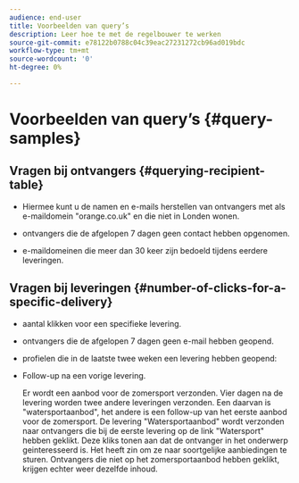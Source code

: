 ```yaml
---
audience: end-user
title: Voorbeelden van query’s
description: Leer hoe te met de regelbouwer te werken
source-git-commit: e78122b0788c04c39eac27231272cb96ad019bdc
workflow-type: tm+mt
source-wordcount: '0'
ht-degree: 0%

---
```


# Voorbeelden van query’s {#query-samples}

## Vragen bij ontvangers {#querying-recipient-table}

* Hiermee kunt u de namen en e-mails herstellen van ontvangers met als e-maildomein &quot;orange.co.uk&quot; en die niet in Londen wonen.

* ontvangers die de afgelopen 7 dagen geen contact hebben opgenomen.

* e-maildomeinen die meer dan 30 keer zijn bedoeld tijdens eerdere leveringen.

## Vragen bij leveringen {#number-of-clicks-for-a-specific-delivery}

* aantal klikken voor een specifieke levering.

* ontvangers die de afgelopen 7 dagen geen e-mail hebben geopend.

* profielen die in de laatste twee weken een levering hebben geopend:

* Follow-up na een vorige levering.

  Er wordt een aanbod voor de zomersport verzonden. Vier dagen na de levering worden twee andere leveringen verzonden. Een daarvan is &quot;watersportaanbod&quot;, het andere is een follow-up van het eerste aanbod voor de zomersport. De levering &quot;Watersportaanbod&quot; wordt verzonden naar ontvangers die bij de eerste levering op de link &quot;Watersport&quot; hebben geklikt. Deze kliks tonen aan dat de ontvanger in het onderwerp geinteresseerd is. Het heeft zin om ze naar soortgelijke aanbiedingen te sturen. Ontvangers die niet op het zomersportaanbod hebben geklikt, krijgen echter weer dezelfde inhoud.
